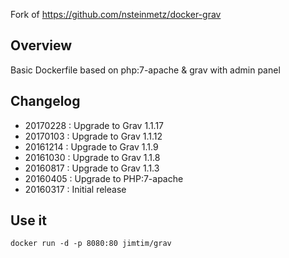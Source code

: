 Fork of https://github.com/nsteinmetz/docker-grav

## Overview ##

Basic Dockerfile based on  php:7-apache & grav with admin panel

## Changelog ##
* 20170228 : Upgrade to Grav 1.1.17
* 20170103 : Upgrade to Grav 1.1.12
* 20161214 : Upgrade to Grav 1.1.9
* 20161030 : Upgrade to Grav 1.1.8
* 20160817 : Upgrade to Grav 1.1.3
* 20160405 : Upgrade to PHP:7-apache
* 20160317 : Initial release

## Use it ##

```
docker run -d -p 8080:80 jimtim/grav
```
